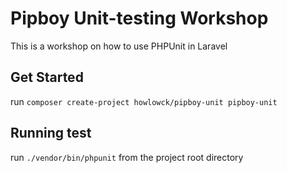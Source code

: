 # Pipboy Unit-testing Workshop 

This is a workshop on how to use PHPUnit in Laravel

## Get Started

run `composer create-project howlowck/pipboy-unit pipboy-unit`

## Running test

run `./vendor/bin/phpunit` from the project root directory
